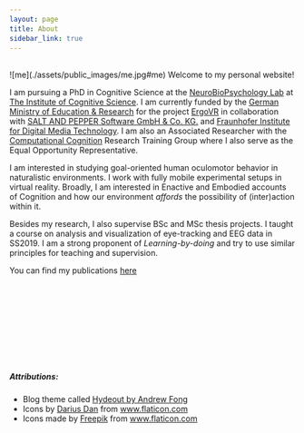 ```yaml
---
layout: page
title: About
sidebar_link: true
---
```

<br/>
![me](./assets/public_images/me.jpg#me)
Welcome to my personal website!

I am pursuing a PhD in Cognitive Science at the [NeuroBioPsychology Lab](https://www.ikw.uni-osnabrueck.de/en/research_groups/neurobiopsychology.html) at [The Institute of Cognitive Science](https://www.ikw.uni-osnabrueck.de/en/home.html). I am currently funded by the [German Ministry of Education & Research](https://www.bmbf.de/en/index.html) for the project [ErgoVR](https://www.technik-zum-menschen-bringen.de/projekte/ergovr) in collaboration with [SALT AND PEPPER Software GmbH & Co. KG.](https://www.embodied.engineering/ergovr) and [Fraunhofer Institute for Digital Media Technology](https://www.idmt.fraunhofer.de/en.html). I am also an Associated Researcher with the [Computational Cognition](http://computational-cognition.eu/) Research Training Group where I also serve as the Equal Opportunity Representative.

I am interested in studying goal-oriented human oculomotor behavior in naturalistic environments. I work with fully mobile experimental setups in virtual reality. Broadly, I am interested in Enactive and Embodied accounts of Cognition and how our environment _affords_ the possibility of (inter)action within it.

Besides my research, I also supervise BSc and MSc thesis projects. I taught a course on analysis and visualization of eye-tracking and EEG data in SS2019. I am a strong proponent of _Learning-by-doing_ and try to use similar principles for teaching and supervision.

You can find my publications [here](https://scholar.google.com/citations?user=YGO0ev0AAAAJ&hl=en)


<br/>
<br/>
<br/>
<br/>
<br/>
<br/>
<br/>
<br/>

##### Attributions:
- Blog theme called <a href="https://github.com/fongandrew/hydeout">Hydeout by Andrew Fong</a>
- Icons by <a href="https://www.flaticon.com/authors/darius-dan" title="Darius Dan">Darius Dan</a> from <a href="https://www.flaticon.com/" title="Flaticon">www.flaticon.com</a>
- Icons made by <a href="https://www.flaticon.com/authors/freepik" title="Freepik">Freepik</a> from <a href="https://www.flaticon.com/" title="Flaticon"> www.flaticon.com</a>
